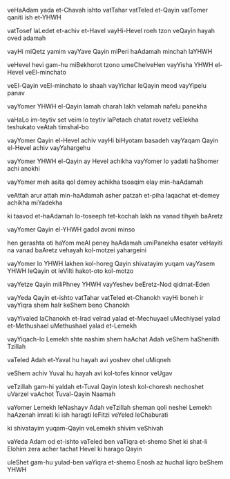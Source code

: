 veHaAdam yada et-Chavah ishto
vatTahar vatTeled et-Qayin
vatTomer qaniti ish et-YHWH

vatTosef laLedet et-achiv et-Havel
vayHi-Hevel roeh tzon
veQayin hayah oved adamah

vayHi miQetz yamim
vayYave Qayin miPeri haAdamah
minchah laYHWH

veHevel hevi gam-hu 
miBekhorot tzono umeChelveHen
vayYisha YHWH el-Hevel veEl-minchato

veEl-Qayin veEl-minchato lo shaah
vayYichar leQayin meod vayYipelu panav

vayYomer YHWH el-Qayin
lamah charah lakh velamah nafelu panekha

vaHaLo im-teytiv set
veim lo teytiv laPetach chatat rovetz
veElekha teshukato veAtah timshal-bo

vayYomer Qayin el-Hevel achiv
vayHi biHyotam basadeh
vayYaqam Qayin el-Hevel achiv
vayYahargehu

vayYomer YHWH el-Qayin
ay Hevel achikha
vayYomer lo yadati haShomer achi anokhi

vayYomer meh asita qol demey achikha tsoaqim elay min-haAdamah

veAttah arur attah min-haAdamah
asher patzah et-piha laqachat et-demey achikha miYadekha

ki taavod et-haAdamah
lo-toseeph tet-kochah lakh
na vanad tihyeh baAretz

vayYomer Qayin el-YHWH
gadol avoni minso

hen gerashta oti haYom meAl peney haAdamah
umiPanekha esater
veHayiti na vanad baAretz
vehayah kol-motzei yahargeini

vayYomer lo YHWH lakhen
kol-horeg Qayin
shivatayim yuqam
vayYasem YHWH leQayin ot
leVilti hakot-oto kol-motzo

vayYetze Qayin miliPhney YHWH
vayYeshev beEretz-Nod
qidmat-Eden

vayYeda Qayin et-ishto
vatTahar vatTeled et-Chanokh
vayHi boneh ir
vayYiqra shem haIr keShem beno Chanokh

vayYivaled laChanokh et-Irad
veIrad yalad et-Mechuyael
uMechiyael yalad et-Methushael
uMethushael yalad et-Lemekh

vayYiqach-lo Lemekh shte nashim 
shem haAchat Adah 
veShem haShenith Tzillah

vaTeled Adah et-Yaval 
hu hayah avi yoshev ohel uMiqneh

veShem achiv Yuval 
hu hayah avi kol-tofes kinnor veUgav

veTzillah gam-hi yaldah et-Tuval Qayin
lotesh kol-choresh nechoshet uVarzel 
vaAchot Tuval-Qayin Naamah

vaYomer Lemekh leNashayv
Adah veTzillah sheman qoli
neshei Lemekh haAzenah imrati
ki ish haragti leFitzi
veYeled leChaburati

ki shivatayim yuqam-Qayin
veLemekh shivim veShivah

vaYeda Adam od et-ishto vaTeled ben vaTiqra et-shemo Shet ki shat-li Elohim zera acher tachat Hevel ki harago Qayin

uleShet gam-hu yulad-ben vaYiqra et-shemo Enosh az huchal liqro beShem YHWH
